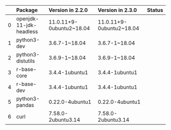 <!-- markdown-link-check-disable -->

|    | Package                 | Version in 2.2.0         | Version in 2.3.0         | Status   |
|---:|:------------------------|:-------------------------|:-------------------------|:---------|
|  0 | openjdk-11-jdk-headless | 11.0.11+9-0ubuntu2~18.04 | 11.0.11+9-0ubuntu2~18.04 |          |
|  1 | python3-dev             | 3.6.7-1~18.04            | 3.6.7-1~18.04            |          |
|  2 | python3-distutils       | 3.6.9-1~18.04            | 3.6.9-1~18.04            |          |
|  3 | r-base-core             | 3.4.4-1ubuntu1           | 3.4.4-1ubuntu1           |          |
|  4 | r-base-dev              | 3.4.4-1ubuntu1           | 3.4.4-1ubuntu1           |          |
|  5 | python3-pandas          | 0.22.0-4ubuntu1          | 0.22.0-4ubuntu1          |          |
|  6 | curl                    | 7.58.0-2ubuntu3.14       | 7.58.0-2ubuntu3.14       |          |